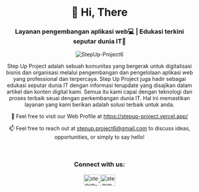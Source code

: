 <h1 align="center">👋 Hi, There</h1>
<h3 align="center">Layanan pengembangan aplikasi web💻 | Edukasi terkini seputar dunia IT🚀</h3>

<p align="center">
  <img src="https://komarev.com/ghpvc/?username=StepUp-Project6&label=Profile%20views&color=0e75b6&style=flat" alt="StepUp-Project6" />
</p>


<p align="center">
  Step Up Project adalah sebuah komunitas yang bergerak untuk digitalisasi bisnis dan organisasi melalui pengembangan dan pengelolaan aplikasi web yang professional dan terpercaya. Step Up Project juga hadir sebagai edukasi seputar dunia IT dengan informasi terupdate yang disajikan dalam artikel dan konten digital kami. Semua itu kami capai dengan teknologi dan proses terbaik seuai dengan perkembangan dunia IT. Hal ini memastikan layanan yang kami berikan adalah solusi terbaik untuk anda.
</p>

<p align="center">
  🤝 Feel free to visit our Web Profile at <a href="https://stepup-project.vercel.app/">https://stepup-project.vercel.app/</a>
</p>

<p align="center">
  📫 Feel free to reach out at <a href="mailto:stepup.project6@gmail.com">stepup.project6@gmail.com</a> to discuss ideas, opportunities, or simply to say hello!
</p>


<br>


<h3 align="center">Connect with us:</h3>
<p align="center">
  <a href="https://www.linkedin.com/company/step-up-project/posts/?feedView=all" target="_blank">
    <img align="center" src="https://raw.githubusercontent.com/rahuldkjain/github-profile-readme-generator/master/src/images/icons/Social/linked-in-alt.svg" alt="stepup-project" height="30" width="40" />
  </a>
  <a href="https://www.instagram.com/stepup.project/" target="blank">
    <img align="center" src="https://raw.githubusercontent.com/rahuldkjain/github-profile-readme-generator/master/src/images/icons/Social/instagram.svg" alt="stepup.project" height="30" width="40" />
  </a>
</p>

